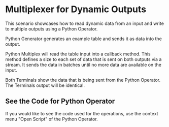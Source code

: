 <!-- loio36cf7585abb84295922d7dc1fe4ea9d7 -->

# Multiplexer for Dynamic Outputs

This scenario showcases how to read dynamic data from an input and write to multiple outputs using a Python Operator.



Python Generator generates an example table and sends it as data into the output.

Python Multiplex will read the table input into a callback method. This method defines a size to each set of data that is sent on both outputs via a stream. It sends the data in batches until no more data are available on the input.

Both Terminals show the data that is being sent from the Python Operator. The Terminals output will be identical.



<a name="loio36cf7585abb84295922d7dc1fe4ea9d7__section_dhd_qql_qrb"/>

## See the Code for Python Operator

If you would like to see the code used for the operations, use the context menu "Open Script" of the Python Operator.

